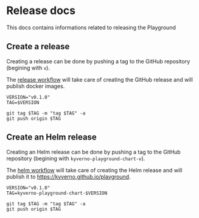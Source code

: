 # Release docs

This docs contains informations related to releasing the Playground

## Create a release

Creating a release can be done by pushing a tag to the GitHub repository (begining with `v`).

The [release workflow](../.github/workflows/release.yaml) will take care of creating the GitHub release and will publish docker images.

```shell
VERSION="v0.1.0"
TAG=$VERSION

git tag $TAG -m "tag $TAG" -a
git push origin $TAG
```

## Create an Helm release

Creating an Helm release can be done by pushing a tag to the GitHub repository (begining with `kyverno-playground-chart-v`).

The [helm workflow](../.github/workflows/helm.yaml) will take care of creating the Helm release and will publish it to https://kyverno.github.io/playground.

```shell
VERSION="v0.1.0"
TAG=kyverno-playground-chart-$VERSION

git tag $TAG -m "tag $TAG" -a
git push origin $TAG
```
